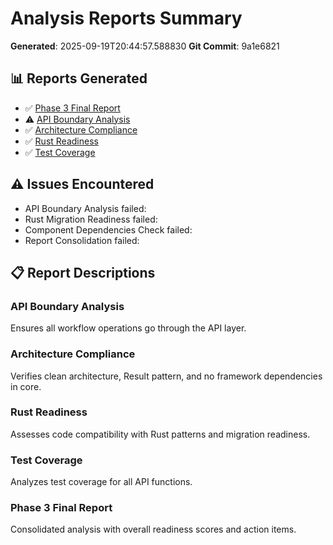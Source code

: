 # Analysis Reports Summary

**Generated**: 2025-09-19T20:44:57.588830
**Git Commit**: 9a1e6821

## 📊 Reports Generated

- ✅ [Phase 3 Final Report](./PHASE-3-FINAL-REPORT.md)
- ⚠️ [API Boundary Analysis](./api-boundary-analysis.md)
- ✅ [Architecture Compliance](./architecture-compliance.md)
- ✅ [Rust Readiness](./rust-readiness.md)
- ✅ [Test Coverage](./test-coverage-audit.md)

## ⚠️ Issues Encountered

- API Boundary Analysis failed: 
- Rust Migration Readiness failed: 
- Component Dependencies Check failed: 
- Report Consolidation failed: 

## 📋 Report Descriptions

### API Boundary Analysis
Ensures all workflow operations go through the API layer.

### Architecture Compliance
Verifies clean architecture, Result<T> pattern, and no framework dependencies in core.

### Rust Readiness
Assesses code compatibility with Rust patterns and migration readiness.

### Test Coverage
Analyzes test coverage for all API functions.

### Phase 3 Final Report
Consolidated analysis with overall readiness scores and action items.

